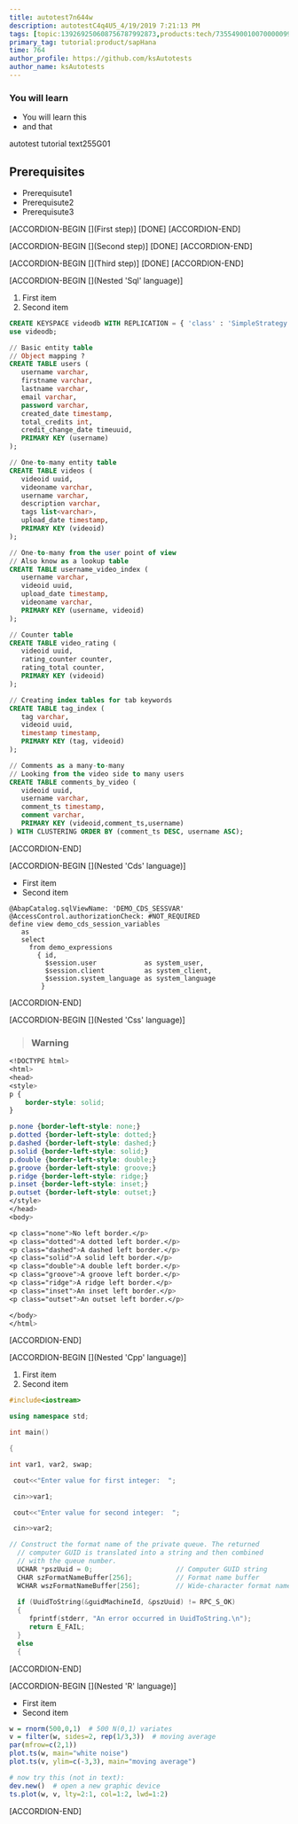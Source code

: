 ```yaml
---
title: autotest7n644w
description: autotestC4q4U5_4/19/2019 7:21:13 PM
tags: [topic:139269250608756787992873,products:tech/73554900100700000996,tutorial:experience/advanced]
primary_tag: tutorial:product/sapHana
time: 764
author_profile: https://github.com/ksAutotests
author_name: ksAutotests
---
```

### You will learn
- You will learn this
- and that

autotest tutorial text255G01

## Prerequisites
- Prerequisute1
- Prerequisute2
- Prerequisute3

[ACCORDION-BEGIN [](First step)]
[DONE]
[ACCORDION-END]

[ACCORDION-BEGIN [](Second step)]
[DONE]
[ACCORDION-END]

[ACCORDION-BEGIN [](Third step)]
[DONE]
[ACCORDION-END]

[ACCORDION-BEGIN [](Nested 'Sql' language)]
1. First item
2. Second item



```Sql
CREATE KEYSPACE videodb WITH REPLICATION = { 'class' : 'SimpleStrategy', 'replication_factor' : 1 };
use videodb;

// Basic entity table
// Object mapping ?
CREATE TABLE users (
   username varchar,
   firstname varchar,
   lastname varchar,
   email varchar,
   password varchar,
   created_date timestamp,
   total_credits int,
   credit_change_date timeuuid,
   PRIMARY KEY (username)
);

// One-to-many entity table
CREATE TABLE videos (
   videoid uuid,
   videoname varchar,
   username varchar,
   description varchar, 
   tags list<varchar>,
   upload_date timestamp,
   PRIMARY KEY (videoid)
);

// One-to-many from the user point of view
// Also know as a lookup table
CREATE TABLE username_video_index (
   username varchar,
   videoid uuid,
   upload_date timestamp,
   videoname varchar,
   PRIMARY KEY (username, videoid)
);

// Counter table
CREATE TABLE video_rating (
   videoid uuid,
   rating_counter counter,
   rating_total counter,
   PRIMARY KEY (videoid)
);

// Creating index tables for tab keywords
CREATE TABLE tag_index (
   tag varchar, 
   videoid uuid,
   timestamp timestamp,
   PRIMARY KEY (tag, videoid)
);

// Comments as a many-to-many 
// Looking from the video side to many users
CREATE TABLE comments_by_video (
   videoid uuid,
   username varchar,
   comment_ts timestamp,
   comment varchar,
   PRIMARY KEY (videoid,comment_ts,username)
) WITH CLUSTERING ORDER BY (comment_ts DESC, username ASC);
```
[ACCORDION-END]

[ACCORDION-BEGIN [](Nested 'Cds' language)]
* First item
* Second item



```Cds
@AbapCatalog.sqlViewName: 'DEMO_CDS_SESSVAR' 
@AccessControl.authorizationCheck: #NOT_REQUIRED 
define view demo_cds_session_variables 
   as 
   select 
     from demo_expressions 
       { id, 
         $session.user            as system_user, 
         $session.client          as system_client, 
         $session.system_language as system_language     
        }
```
[ACCORDION-END]

[ACCORDION-BEGIN [](Nested 'Css' language)]
>### Warning 
> 



```Css
<!DOCTYPE html>
<html>
<head>
<style>
p {
    border-style: solid;
}

p.none {border-left-style: none;}
p.dotted {border-left-style: dotted;}
p.dashed {border-left-style: dashed;}
p.solid {border-left-style: solid;}
p.double {border-left-style: double;}
p.groove {border-left-style: groove;}
p.ridge {border-left-style: ridge;}
p.inset {border-left-style: inset;}
p.outset {border-left-style: outset;}
</style>
</head>
<body>

<p class="none">No left border.</p>
<p class="dotted">A dotted left border.</p>
<p class="dashed">A dashed left border.</p>
<p class="solid">A solid left border.</p>
<p class="double">A double left border.</p>
<p class="groove">A groove left border.</p>
<p class="ridge">A ridge left border.</p>
<p class="inset">An inset left border.</p>
<p class="outset">An outset left border.</p>

</body>
</html>
```
[ACCORDION-END]

[ACCORDION-BEGIN [](Nested 'Cpp' language)]
1. First item
2. Second item



```Cpp
#include<iostream>

using namespace std;

int main()

{

int var1, var2, swap;

 cout<<"Enter value for first integer:  ";

 cin>>var1;

 cout<<"Enter value for second integer:  ";

 cin>>var2;

// Construct the format name of the private queue. The returned   
  // computer GUID is translated into a string and then combined   
  // with the queue number.  
  UCHAR *pszUuid = 0;                     // Computer GUID string  
  CHAR szFormatNameBuffer[256];           // Format name buffer  
  WCHAR wszFormatNameBuffer[256];         // Wide-character format name buffer  
  
  if (UuidToString(&guidMachineId, &pszUuid) != RPC_S_OK)  
  {  
     fprintf(stderr, "An error occurred in UuidToString.\n");  
     return E_FAIL;  
  }  
  else  
  {  
```
[ACCORDION-END]

[ACCORDION-BEGIN [](Nested 'R' language)]
* First item
* Second item



```R
w = rnorm(500,0,1)  # 500 N(0,1) variates
v = filter(w, sides=2, rep(1/3,3))  # moving average
par(mfrow=c(2,1))
plot.ts(w, main="white noise")
plot.ts(v, ylim=c(-3,3), main="moving average")

# now try this (not in text):  
dev.new()  # open a new graphic device
ts.plot(w, v, lty=2:1, col=1:2, lwd=1:2)
```
[ACCORDION-END]

